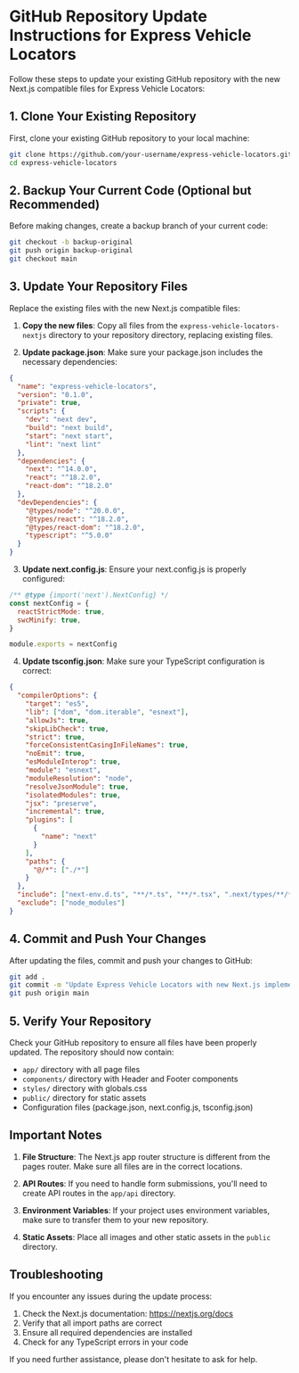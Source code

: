 # GitHub Repository Update Instructions for Express Vehicle Locators

Follow these steps to update your existing GitHub repository with the new Next.js compatible files for Express Vehicle Locators:

## 1. Clone Your Existing Repository

First, clone your existing GitHub repository to your local machine:

```bash
git clone https://github.com/your-username/express-vehicle-locators.git
cd express-vehicle-locators
```

## 2. Backup Your Current Code (Optional but Recommended)

Before making changes, create a backup branch of your current code:

```bash
git checkout -b backup-original
git push origin backup-original
git checkout main
```

## 3. Update Your Repository Files

Replace the existing files with the new Next.js compatible files:

1. **Copy the new files**: Copy all files from the `express-vehicle-locators-nextjs` directory to your repository directory, replacing existing files.

2. **Update package.json**: Make sure your package.json includes the necessary dependencies:

```json
{
  "name": "express-vehicle-locators",
  "version": "0.1.0",
  "private": true,
  "scripts": {
    "dev": "next dev",
    "build": "next build",
    "start": "next start",
    "lint": "next lint"
  },
  "dependencies": {
    "next": "^14.0.0",
    "react": "^18.2.0",
    "react-dom": "^18.2.0"
  },
  "devDependencies": {
    "@types/node": "^20.0.0",
    "@types/react": "^18.2.0",
    "@types/react-dom": "^18.2.0",
    "typescript": "^5.0.0"
  }
}
```

3. **Update next.config.js**: Ensure your next.config.js is properly configured:

```javascript
/** @type {import('next').NextConfig} */
const nextConfig = {
  reactStrictMode: true,
  swcMinify: true,
}

module.exports = nextConfig
```

4. **Update tsconfig.json**: Make sure your TypeScript configuration is correct:

```json
{
  "compilerOptions": {
    "target": "es5",
    "lib": ["dom", "dom.iterable", "esnext"],
    "allowJs": true,
    "skipLibCheck": true,
    "strict": true,
    "forceConsistentCasingInFileNames": true,
    "noEmit": true,
    "esModuleInterop": true,
    "module": "esnext",
    "moduleResolution": "node",
    "resolveJsonModule": true,
    "isolatedModules": true,
    "jsx": "preserve",
    "incremental": true,
    "plugins": [
      {
        "name": "next"
      }
    ],
    "paths": {
      "@/*": ["./*"]
    }
  },
  "include": ["next-env.d.ts", "**/*.ts", "**/*.tsx", ".next/types/**/*.ts"],
  "exclude": ["node_modules"]
}
```

## 4. Commit and Push Your Changes

After updating the files, commit and push your changes to GitHub:

```bash
git add .
git commit -m "Update Express Vehicle Locators with new Next.js implementation"
git push origin main
```

## 5. Verify Your Repository

Check your GitHub repository to ensure all files have been properly updated. The repository should now contain:

- `app/` directory with all page files
- `components/` directory with Header and Footer components
- `styles/` directory with globals.css
- `public/` directory for static assets
- Configuration files (package.json, next.config.js, tsconfig.json)

## Important Notes

1. **File Structure**: The Next.js app router structure is different from the pages router. Make sure all files are in the correct locations.

2. **API Routes**: If you need to handle form submissions, you'll need to create API routes in the `app/api` directory.

3. **Environment Variables**: If your project uses environment variables, make sure to transfer them to your new repository.

4. **Static Assets**: Place all images and other static assets in the `public` directory.

## Troubleshooting

If you encounter any issues during the update process:

1. Check the Next.js documentation: https://nextjs.org/docs
2. Verify that all import paths are correct
3. Ensure all required dependencies are installed
4. Check for any TypeScript errors in your code

If you need further assistance, please don't hesitate to ask for help.
